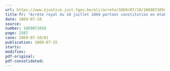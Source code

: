```yaml
---
url: https://www.ejustice.just.fgov.be/eli/arrete/1869/07/10/1869071050/justel
title-fr: "Arrêté royal du 10 juillet 1869 portant constitution en établissement scientifique de l'Institut royal des Sciences naturelles de Belgique <remplacé par AR 2002-04-08/36, art. 1>"
date: 1869-07-10
source:
number: 1869071050
page: 2587
case: 1869-07-10/01
publication: 1869-07-15
starts:
modifies:
pdf-original:
pdf-consolidated:
---
```



